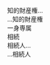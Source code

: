 <div style="break-after: page"></div>
<div style="break-after: page"></div>
<div style="break-after: page"></div>
<div style="break-after: page"></div>
<div style="break-after: page"></div>
<span data-index="range,$,[ち,[null,ちてきざいさんけん]],r0">知的財産権</span>…<div style="break-after: page"></div>
<div style="break-after: page"></div>
…知的財産権<span data-index="/range,r0"></span><div style="break-after: page"></div>
<div style="break-after: page"></div>
<div style="break-after: page"></div>
<div style="break-after: page"></div>
<div style="break-after: page"></div>
<div style="break-after: page"></div>
<div style="break-after: page"></div>
<div style="break-after: page"></div>
<div style="break-after: page"></div>
<div style="break-after: page"></div>
<div style="break-after: page"></div>
<div style="break-after: page"></div>
<div style="break-after: page"></div>
<div style="break-after: page"></div>
<div style="break-after: page"></div>
<div style="break-after: page"></div>
<div style="break-after: page"></div>
<div style="break-after: page"></div>
<span data-index="$,[そ,相続,[null,いっしんせんぞく]]">一身専属</span><div style="break-after: page"></div>
<div style="break-after: page"></div>
<div style="break-after: page"></div>
<div style="break-after: page"></div>
<div style="break-after: page"></div>
<div style="break-after: page"></div>
<div style="break-after: page"></div>
<div style="break-after: page"></div>
<div style="break-after: page"></div>
<div style="break-after: page"></div>
<div style="break-after: page"></div>
<div style="break-after: page"></div>
<span data-index="$,[そ,[null,そうぞく]]">相続</span><div style="break-after: page"></div>
<div style="break-after: page"></div>
<span data-index="range,$,[そ,相続,[null,そうぞくにん]],r0">相続人</span>…<div style="break-after: page"></div>
…相続人<span data-index="/range,r0"></span><div style="break-after: page"></div>
<div style="break-after: page"></div>
<div style="break-after: page"></div>
<div style="break-after: page"></div>
<div style="break-after: page"></div>
<div style="break-after: page"></div>
<div style="break-after: page"></div>
<div style="break-after: page"></div>
<div style="break-after: page"></div>